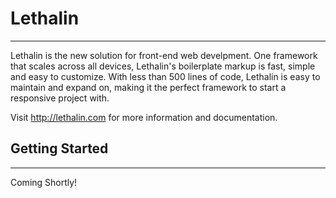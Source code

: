 # Lethalin
---
Lethalin is the new solution for front-end web develpment. One framework that scales across all devices, Lethalin's boilerplate markup is fast, simple and easy to customize. With less than 500 lines of code, Lethalin is easy to maintain and expand on, making it the perfect framework to start a responsive project with.

Visit http://lethalin.com for more information and documentation.

## Getting Started
---
Coming Shortly!
